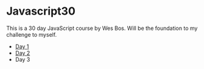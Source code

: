# Javascript30
 
 This is a 30 day JavaScript course by Wes Bos. Will be the foundation to my challenge to myself.
 
 * [Day 1](https://github.com/Sapulsic/Javascript30/tree/master/01%20-%20JavaScript%20Drum%20Kit)
 * [Day 2]()
 * Day 3


